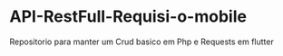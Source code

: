 # API-RestFull-Requisi-o-mobile
Repositorio para manter um Crud basico em Php e Requests em flutter
